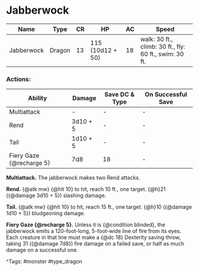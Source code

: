 # Jabberwock

| Name | Type | CR | HP | AC | Speed |
|------|------|----|----|----|-------|
| Jabberwock | Dragon | 13 | 115 (10d12 + 50) | 18 | walk: 30 ft., climb: 30 ft., fly: 60 ft., swim: 30 ft. |

### Actions:

| Ability | Damage | Save DC & Type | On Successful Save |
|---------|--------|----------------|--------------------|
| Multiattack | - | - | - |
| Rend | 3d10 + 5 | - | - |
| Tail | 1d10 + 5 | - | - |
| Fiery Gaze {@recharge 5} | 7d8 | 18 | - |


**Multiattack.** The jabberwock makes two Rend attacks.

**Rend.** {@atk mw} {@hit 10} to hit, reach 10 ft., one target. {@h}21 ({@damage 3d10 + 5}) slashing damage.

**Tail.** {@atk mw} {@hit 10} to hit, reach 15 ft., one target. {@h}10 ({@damage 1d10 + 5}) bludgeoning damage.

**Fiery Gaze {@recharge 5}.** Unless it is {@condition blinded}, the jabberwock emits a 120-foot-long, 5-foot-wide line of fire from its eyes. Each creature in that line must make a {@dc 18} Dexterity saving throw, taking 31 ({@damage 7d8}) fire damage on a failed save, or half as much damage on a successful one.

^Tags: #monster #type_dragon